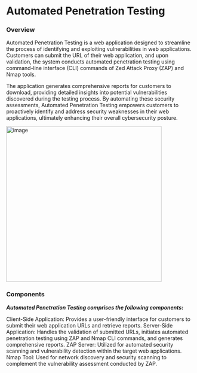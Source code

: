 # Automated Penetration Testing
### Overview
Automated Penetration Testing is a web application designed to streamline the process of identifying and exploiting vulnerabilities in web applications. Customers can submit the URL of their web application, and upon validation, the system conducts automated penetration testing using command-line interface (CLI) commands of Zed Attack Proxy (ZAP) and Nmap tools.

The application generates comprehensive reports for customers to download, providing detailed insights into potential vulnerabilities discovered during the testing process. By automating these security assessments, Automated Penetration Testing empowers customers to proactively identify and address security weaknesses in their web applications, ultimately enhancing their overall cybersecurity posture.

<img width="416" alt="image" src="https://github.com/SivaPrakash8825/automated-penetration-testing/assets/122080340/b711dba9-2c7b-4592-ae13-14efd2d389c0">

### Components
***Automated Penetration Testing comprises the following components:***

Client-Side Application: Provides a user-friendly interface for customers to submit their web application URLs and retrieve reports.
Server-Side Application: Handles the validation of submitted URLs, initiates automated penetration testing using ZAP and Nmap CLI commands, and generates comprehensive reports.
ZAP Server: Utilized for automated security scanning and vulnerability detection within the target web applications.
Nmap Tool: Used for network discovery and security scanning to complement the vulnerability assessment conducted by ZAP.

